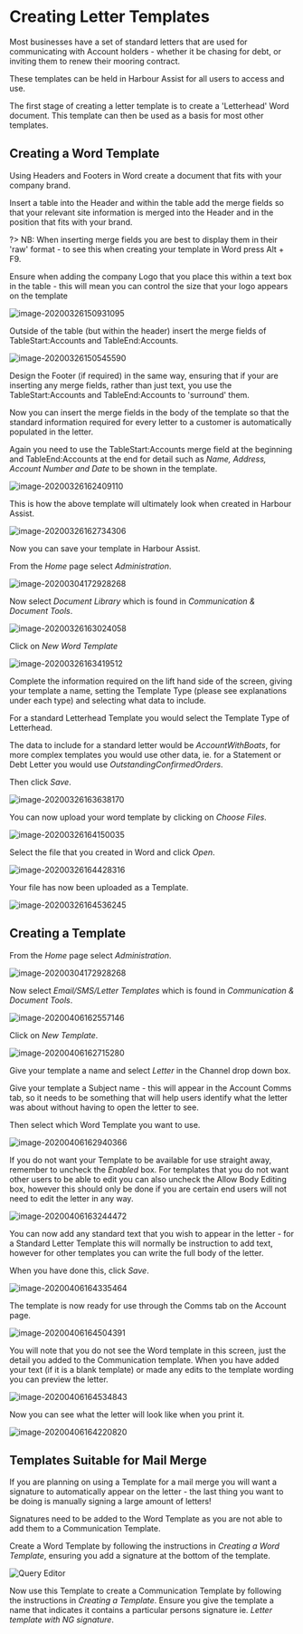 # Creating Letter Templates #

Most businesses have a set of standard letters that are used for communicating with Account holders - whether it be chasing for debt, or inviting them to renew their mooring contract. 

These templates can be held in Harbour Assist for all users to access and use.

The first stage of creating a letter template is to create a 'Letterhead' Word document.  This template can then be used as a basis for most other templates.

## Creating a Word Template ##

Using Headers and Footers in Word create a document that fits with your company brand.  

Insert a table into the Header and within the table add the merge fields so that your relevant site information is merged into the Header and in the position that fits with your brand.

?> NB: When inserting merge fields you are best to display them in their 'raw' format - to see this when creating your template in Word press Alt + F9.

Ensure when adding the company Logo that you place this within a text box in the table - this will mean you can control the size that your logo appears on the template

![image-20200326150931095](image-20200326150931095.png)

Outside of the table (but within the header) insert the merge fields of TableStart:Accounts and TableEnd:Accounts.

![image-20200326150545590](image-20200326150545590.png)

Design the Footer (if required) in the same way, ensuring that if your are inserting any merge fields, rather than just text, you use the TableStart:Accounts and TableEnd:Accounts to 'surround' them.

Now you can insert the merge fields in the body of the template so that the standard information required for every letter to a customer is automatically populated in the letter.

Again you need to use the TableStart:Accounts merge field at the beginning and TableEnd:Accounts at the end for detail such as *Name, Address, Account Number and Date* to be shown in the template.

 ![image-20200326162409110](image-20200326162409110.png)

This is how the above template will ultimately look when created in Harbour Assist.

![image-20200326162734306](image-20200326162734306.png) 

Now you can save your template in Harbour Assist.

From the *Home* page select *Administration*.  

![image-20200304172928268](image-20200304172928268.png)

Now select *Document Library* which is found in *Communication & Document Tools*.

![image-20200326163024058](image-20200326163024058.png)

Click on *New Word Template*

![image-20200326163419512](image-20200326163419512.png)

Complete the information required on the lift hand side of the screen, giving your template a name, setting the Template Type (please see explanations under each type) and selecting what data to include.  

For a standard Letterhead Template you would select the Template Type of Letterhead.

The data to include for a standard letter would be *AccountWithBoats*, for more complex templates you would use other data, ie. for a Statement or Debt Letter you would use *OutstandingConfirmedOrders*.

Then click *Save*.

![image-20200326163638170](image-20200326163638170.png)

You can now upload your word template by clicking on *Choose Files*.

![image-20200326164150035](image-20200326164150035.png)

Select the file that you created in Word and click *Open*.

![image-20200326164428316](image-20200326164428316.png)

Your file has now been uploaded as a Template.

![image-20200326164536245](image-20200326164536245.png)

## Creating a Template ##

From the *Home* page select *Administration*.  

![image-20200304172928268](image-20200304172928268.png)

Now select *Email/SMS/Letter Templates* which is found in *Communication & Document Tools*.

![image-20200406162557146](image-20200406162557146.png)

Click on *New Template*.

![image-20200406162715280](image-20200406162715280.png)

Give your template a name and select *Letter* in the Channel drop down box.  

Give your template a Subject name - this will appear in the Account Comms tab, so it needs to be something that will help users identify what the letter was about without having to open the letter to see.

Then select which Word Template you want to use.

![image-20200406162940366](image-20200406162940366.png)

If you do not want your Template to be available for use straight away, remember to uncheck the *Enabled* box.  For templates that you do not want other users to be able to edit you can also uncheck the Allow Body Editing box, however this should only be done if you are certain end users will not need to edit the letter in any way.

![image-20200406163244472](image-20200406163244472.png)



You can now add any standard text that you wish to appear in the letter - for a Standard Letter Template this will normally be instruction to add text, however for other templates you can write the full body of the letter.

When you have done this, click *Save*.

![image-20200406164335464](image-20200406164335464.png)

The template is now ready for use through the Comms tab on the Account page.

![image-20200406164504391](image-20200406164504391.png)

You will note that you do not see the Word template in this screen, just the detail you added to the Communication template.  When you have added your text (if it is a blank template) or made any edits to the template wording you can preview the letter.

![image-20200406164534843](image-20200406164534843.png)

Now you can see what the letter will look like when you print it.

![image-20200406164220820](image-20200406164220820.png)





## Templates Suitable for Mail Merge ##

If you are planning on using a Template for a mail merge you will want a signature to automatically appear on the letter - the last thing you want to be doing is manually signing a large amount of letters!

Signatures need to be added to the Word Template as you are not able to add them to a Communication Template.

Create a Word Template by following the instructions in *Creating a Word Template*, ensuring you add a signature at the bottom of the template.

![Query Editor](img/Lettertemplates22.png)

Now use this Template to create a Communication Template by following the instructions in *Creating a Template*.  Ensure you give the template a name that indicates it contains a particular persons signature ie. *Letter template with NG signature*.

